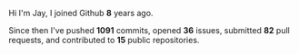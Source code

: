 Hi I'm Jay, I joined Github **8** years ago.

Since then I've pushed **1091** commits, opened **36** issues, submitted **82** pull requests, and contributed to **15** public repositories.
